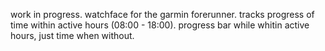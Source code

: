 work in progress. watchface for the garmin forerunner.
tracks progress of time within active hours (08:00 - 18:00).
progress bar while whitin active hours, just time when without.
